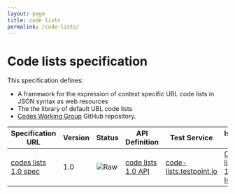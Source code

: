 ```yaml
---
layout: page
title: code lists
permalink: /code-lists/
---
```

# Code lists specification

This specification defines:

 * A framework for the expression of context specific UBL code lists in JSON syntax as web resources
 * The the library of default UBL code lists
 * [Codes Working Group](https://github.com/ausdigital/code-lists) GitHub repository.


| Specification URL | Version | Status | API Definition | Test Service | Issues List |
| ----------------- | ------  | ------ | -------------- | ------------ | -------- |
| [codes lists 1.0 spec](http://code-lists.readthedocs.io/) | 1.0 | ![Raw](http://rfc.unprotocols.org/spec:2/COSS/raw.svg) | [code lists 1.0 API](https://swaggerhub.com/api/ausdigital/code-lists/1.0) | [code-lists.testpoint.io](http://testpoint.io/code-lists.html)  | [Code lists 1.0 Issues](https://github.com/ausdigital/code-lists/issues)  |
